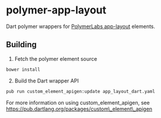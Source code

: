 # polymer-app-layout
Dart polymer wrappers for [PolymerLabs app-layout](https://github.com/PolymerLabs/app-layout) elements.

## Building

1. Fetch the polymer element source
```sh
bower install
```

2. Build the Dart wrapper API

```sh
pub run custom_element_apigen:update app_layout_dart.yaml
```

For more information on using custom\_element\_apigen, see <https://pub.dartlang.org/packages/custom\_element\_apigen>
